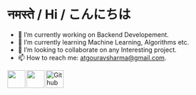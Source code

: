 <p align="center">
<h1><strong>नमस्ते / Hi / こんにちは</strong></h1>
</p>

- 🔭 I’m currently working on Backend Developement.
- 🌱 I’m currently learning Machine Learning, Algorithms etc.
- 👯 I’m looking to collaborate on any Interesting project.
- 📫 How to reach me: atgouravsharma@gmail.com.

<a href="https://twitter.com/sgourav533">
  <img align="left" width="40px" src="https://cdn.jsdelivr.net/npm/simple-icons@v3/icons/twitter.svg" />
</a>

<a href="https://www.linkedin.com/in/gourav-sharma-5237a911a/">
  <img align="left"  width="40px" src="https://cdn.jsdelivr.net/npm/simple-icons@v3/icons/linkedin.svg" />
</a>

<a href="https://github.com/gourav618">
  <img align="left" alt="Github" width="40px" src="https://cdn.jsdelivr.net/npm/simple-icons@v3/icons/github.svg" />
</a>

<!--
**gourav618/gourav618** is a ✨ _special_ ✨ repository because its `README.md` (this file) appears on your GitHub profile.

Here are some ideas to get you started:

- 🔭 I’m currently working on Backend Developement.
- 🌱 I’m currently learning Machine Learning.
- 👯 I’m looking to collaborate on any Interesting project.
- 🤔 I’m looking for help with ...
- 💬 Ask me about anything
- 📫 How to reach me: atgouravsharma@gmail.com.
- 😄 Pronouns: ...
- ⚡ Fun fact: ...
-->
